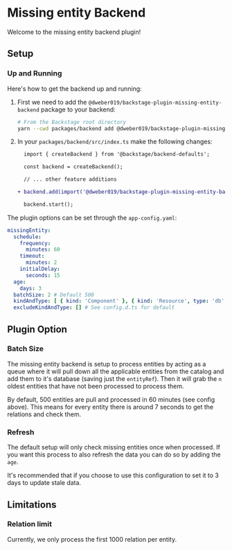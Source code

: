 # Missing entity Backend

Welcome to the missing entity backend plugin!

## Setup

### Up and Running

Here's how to get the backend up and running:

1. First we need to add the `@dweber019/backstage-plugin-missing-entity-backend` package to your backend:

   ```sh
   # From the Backstage root directory
   yarn --cwd packages/backend add @dweber019/backstage-plugin-missing-entity-backend
   ```
   
2. In your `packages/backend/src/index.ts` make the following changes:

    ```diff
      import { createBackend } from '@backstage/backend-defaults';
    
      const backend = createBackend();
    
      // ... other feature additions
    
    + backend.add(import('@dweber019/backstage-plugin-missing-entity-backend'));
    
      backend.start();
    ```

The plugin options can be set through the `app-config.yaml`:

```yaml
missingEntity:
  schedule:
    frequency:
      minutes: 60
    timeout:
      minutes: 2
    initialDelay:
      seconds: 15
  age:
    days: 3
  batchSize: 2 # Default 500
  kindAndType: [ { kind: 'Component' }, { kind: 'Resource', type: 'db' }] # See config.d.ts for default
  excludeKindAndType: [] # See config.d.ts for default
```

## Plugin Option

### Batch Size

The missing entity backend is setup to process entities by acting as a queue where it will pull down all the applicable
entities from the catalog and add them to it's database (saving just the `entityRef`). Then it will grab the `n` oldest
entities that have not been processed to process them.

By default, 500 entities are pull and processed in 60 minutes (see config above). This means for every entity there is
around 7 seconds to get the relations and check them.

### Refresh

The default setup will only check missing entities once when processed.
If you want this process to also refresh the data you can do so by adding the `age`.

It's recommended that if you choose to use this configuration to set it to 3 days to update stale data.

## Limitations

### Relation limit

Currently, we only process the first 1000 relation per entity.
